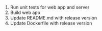 1. Run unit tests for web app and server
2. Build web app
3. Update README.md with release version
2. Update Dockerfile with release version